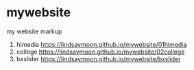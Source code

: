 # mywebsite
my website markup
1. himedia https://lindsaymoon.github.io/mywebsite/01himedia
1. college https://lindsaymoon.github.io/mywebsite/02college
1. bxslider https://lindsaymoon.github.io/mywebsite/bxslider
